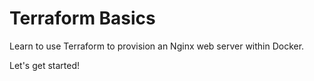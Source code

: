 # Terraform Basics

Learn to use Terraform to provision an Nginx web server within Docker.

Let's get started!